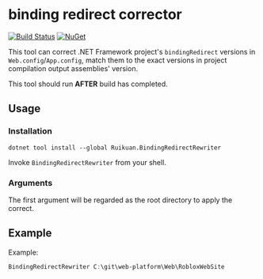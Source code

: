 # binding redirect corrector

[![Build Status][ci-badge]][ci]
[![NuGet][nuget-badge]][nuget]

[ci]: https://github.com/Ruikuan/BindingRedirectRewriter/actions/workflows/dotnet.yml?query=branch%3Amaster
[ci-badge]: https://github.com/Ruikuan/BindingRedirectRewriter/actions/workflows/dotnet.yml/badge.svg
[nuget]: https://www.nuget.org/packages/Ruikuan.BindingRedirectRewriter/
[nuget-badge]: https://img.shields.io/nuget/v/Ruikuan.BindingRedirectRewriter.svg?style=flat-square

This tool can correct .NET Framework project's `bindingRedirect` versions in `Web.config`/`App.config`, match them to the exact versions in project compilation output assemblies' version.

This tool should run **AFTER** build has completed.

## Usage

### Installation

```
dotnet tool install --global Ruikuan.BindingRedirectRewriter 
```


Invoke `BindingRedirectRewriter` from your shell.

### Arguments

The first argument will be regarded as the root directory to apply the correct.

## Example

Example:

```powershell
BindingRedirectRewriter C:\git\web-platform\Web\RobloxWebSite
```
